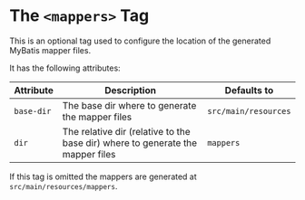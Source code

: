 # The `<mappers>` Tag

This is an optional tag used to configure the location of the generated MyBatis mapper files.

It has the following attributes:

| Attribute | Description | Defaults to |
| --- | --- | --- |
| `base-dir` | The base dir where to generate the mapper files | `src/main/resources` |
| `dir` | The relative dir (relative to the base dir) where to generate the mapper files | `mappers` |

If this tag is omitted the mappers are generated at `src/main/resources/mappers`.

